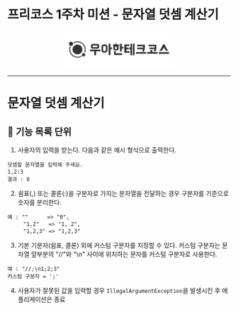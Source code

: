 # 프리코스 1주차 미션 - 문자열 덧셈 계산기
<p align="center">
    <img src="src/main/resource/logo.png" alt="우아한테크코스" width="250px">
</p>

---

# 문자열 덧셈 계산기
## 🚀 기능 목록 단위
1. 사용자의 입력을 받는다.
다음과 같은 예시 형식으로 출력한다.
```
덧셈할 문자열을 입력해 주세요.
1,2:3
결과 : 6
```

2. 쉼표(,) 또는 콜론(:)을 구분자로 가지는 문자열을 전달하는 경우 구분자를 기준으로 숫자를 분리한다.
```
예 : ""      => "0",
     "1,2"   => "1, 2",
     "1,2,3" => "1,2,3"
```

3. 기본 기분자(쉼표, 콜론) 외에 커스텀 구분자를 지정할 수 있다. 
커스텀 구분자는 문자열 앞부분의 "//"와 "\n" 사이에 위치하는 문자를 커스텀 구분자로 사용한다.
```
예 : "//;\n1;2;3"
커스텀 구분자 = ';' 
```

4. 사용자가 잘못된 값을 입력할 경우 `IllegalArgumentException`을 발생시킨 후 애플리케이션은 종료
